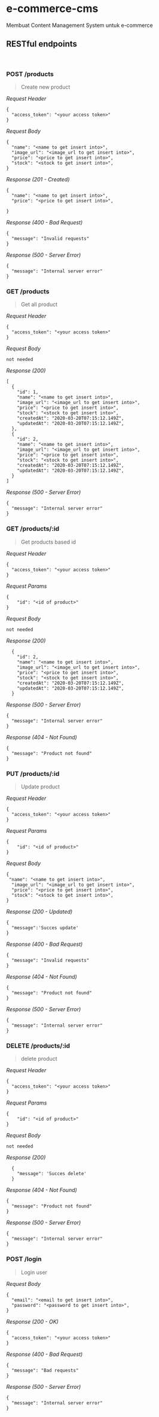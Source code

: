 # e-commerce-cms
Membuat Content Management System untuk e-commerce

## RESTful endpoints
&nbsp;
### POST /products

> Create new product

_Request Header_
```
{
  "access_token": "<your access token>"
}
```

_Request Body_
```
{
  "name": "<name to get insert into>",
  "image_url": "<image_url to get insert into>",
  "price": "<price to get insert into>",
  "stock": "<stock to get insert into>",
}
```

_Response (201 - Created)_
```
{
  "name": "<name to get insert into>",
  "price": "<price to get insert into>",
  
}
```

_Response (400 - Bad Request)_
```
{
  "message": "Invalid requests"
}
```

_Response (500 - Server Error)_
```
{
  "message": "Internal server error"
}
```

### GET /products

> Get all product

_Request Header_
```
{
  "access_token": "<your access token>"
}
```

_Request Body_
```
not needed
```

_Response (200)_
```
[
  {
    "id": 1,
    "name": "<name to get insert into>",
    "image_url": "<image_url to get insert into>",
    "price": "<price to get insert into>",
    "stock": "<stock to get insert into>",
    "createdAt": "2020-03-20T07:15:12.149Z",
    "updatedAt": "2020-03-20T07:15:12.149Z",
  },
  {
    "id": 2,
    "name": "<name to get insert into>",
    "image_url": "<image_url to get insert into>",
    "price": "<price to get insert into>",
    "stock": "<stock to get insert into>",
    "createdAt": "2020-03-20T07:15:12.149Z",
    "updatedAt": "2020-03-20T07:15:12.149Z",
  }
]
```

_Response (500 - Server Error)_
```
{
  "message": "Internal server error"
}
```

### GET /products/:id

> Get products based id

_Request Header_
```
{
  "access_token": "<your access token>"
}
```

_Request Params_
```
{
    "id": "<id of product>"
}
```

_Request Body_
```
not needed
```

_Response (200)_
```
  {
    "id": 2,
    "name": "<name to get insert into>",
    "image_url": "<image_url to get insert into>",
    "price": "<price to get insert into>",
    "stock": "<stock to get insert into>",
    "createdAt": "2020-03-20T07:15:12.149Z",
    "updatedAt": "2020-03-20T07:15:12.149Z",
  }
```

_Response (500 - Server Error)_
```
{
  "message": "Internal server error"
}
```
_Response (404 - Not Found)_
```
{
  "message": "Product not found"
}
```


### PUT /products/:id

> Update product

_Request Header_
```
{
  "access_token": "<your access token>"
}
```

_Request Params_
```
{
    "id": "<id of product>"
}
```

_Request Body_
```
{
 "name": "<name to get insert into>",
  "image_url": "<image_url to get insert into>",
  "price": "<price to get insert into>",
  "stock": "<stock to get insert into>",
}
```

_Response (200 - Updated)_
```
{
  "message":'Succes update'
}
```

_Response (400 - Bad Request)_
```
{
  "message": "Invalid requests"
}
```

_Response (404 - Not Found)_
```
{
  "message": "Product not found"
}
```

_Response (500 - Server Error)_
```
{
  "message": "Internal server error"
}
```

### DELETE /products/:id

> delete product

_Request Header_
```
{
  "access_token": "<your access token>"
}
```

_Request Params_
```
{
    "id": "<id of product>"
}
```

_Request Body_
```
not needed
```

_Response (200)_
```
  {
    "message": 'Succes delete'
  }
```

_Response (404 - Not Found)_
```
{
  "message": "Product not found"
}
```

_Response (500 - Server Error)_
```
{
  "message": "Internal server error"
}
```



### POST /login

> Login user

_Request Body_
```
{
  "email": "<email to get insert into>",
  "password": "<password to get insert into>",  
}
```

_Response (200 - OK)_
```
{
  "access_token": "<your access token>"
}
```

_Response (400 - Bad Request)_
```
{
  "message": "Bad requests"
}
```

_Response (500 - Server Error)_
```
{
  "message": "Internal server error"
}
```

